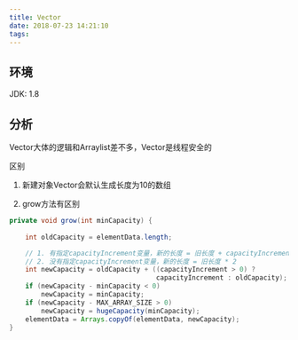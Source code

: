 ```yaml
---
title: Vector
date: 2018-07-23 14:21:10
tags:
---
```

<!-- toc -->

## 环境
JDK: 1.8

## 分析

Vector大体的逻辑和Arraylist差不多，Vector是线程安全的

区别
1. 新建对象Vector会默认生成长度为10的数组

2. grow方法有区别
```java
private void grow(int minCapacity) {
   
    int oldCapacity = elementData.length;

    // 1. 有指定capacityIncrement变量，新的长度 = 旧长度 + capacityIncrement
    // 2. 没有指定capacityIncrement变量，新的长度 = 旧长度 * 2
    int newCapacity = oldCapacity + ((capacityIncrement > 0) ?
                                     capacityIncrement : oldCapacity);
    if (newCapacity - minCapacity < 0)
        newCapacity = minCapacity;
    if (newCapacity - MAX_ARRAY_SIZE > 0)
        newCapacity = hugeCapacity(minCapacity);
    elementData = Arrays.copyOf(elementData, newCapacity);
}
```